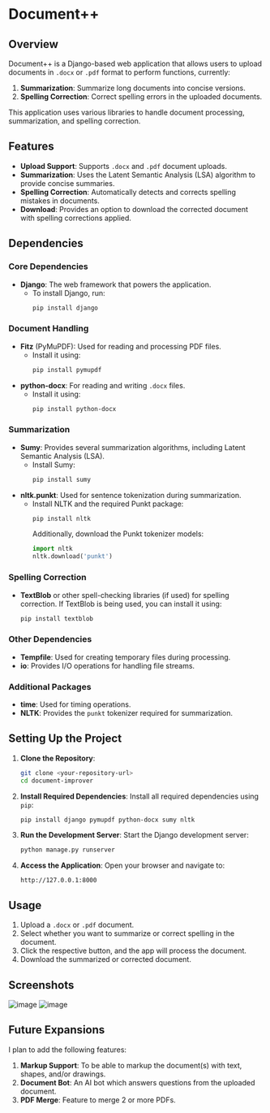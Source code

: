 # Document++

## Overview
Document++ is a Django-based web application that allows users to upload documents in `.docx` or `.pdf` format to perform functions, currently:

1. **Summarization**: Summarize long documents into concise versions.
2. **Spelling Correction**: Correct spelling errors in the uploaded documents.

This application uses various libraries to handle document processing, summarization, and spelling correction.

## Features
- **Upload Support**: Supports `.docx` and `.pdf` document uploads.
- **Summarization**: Uses the Latent Semantic Analysis (LSA) algorithm to provide concise summaries.
- **Spelling Correction**: Automatically detects and corrects spelling mistakes in documents.
- **Download**: Provides an option to download the corrected document with spelling corrections applied.

## Dependencies

### Core Dependencies
- **Django**: The web framework that powers the application.
  - To install Django, run:
    ```bash
    pip install django
    ```

### Document Handling
- **Fitz** (PyMuPDF): Used for reading and processing PDF files.
  - Install it using:
    ```bash
    pip install pymupdf
    ```
- **python-docx**: For reading and writing `.docx` files.
  - Install it using:
    ```bash
    pip install python-docx
    ```

### Summarization
- **Sumy**: Provides several summarization algorithms, including Latent Semantic Analysis (LSA).
  - Install Sumy:
    ```bash
    pip install sumy
    ```
- **nltk.punkt**: Used for sentence tokenization during summarization.
  - Install NLTK and the required Punkt package:
    ```bash
    pip install nltk
    ```
    Additionally, download the Punkt tokenizer models:
    ```python
    import nltk
    nltk.download('punkt')
    ```

### Spelling Correction
- **TextBlob** or other spell-checking libraries (if used) for spelling correction. If TextBlob is being used, you can install it using:
    ```bash
    pip install textblob
    ```

### Other Dependencies
- **Tempfile**: Used for creating temporary files during processing.
- **io**: Provides I/O operations for handling file streams.

### Additional Packages
- **time**: Used for timing operations.
- **NLTK**: Provides the `punkt` tokenizer required for summarization.

## Setting Up the Project

1. **Clone the Repository**:
   ```bash
   git clone <your-repository-url>
   cd document-improver
   ```

2. **Install Required Dependencies**:
   Install all required dependencies using `pip`:
   ```bash
   pip install django pymupdf python-docx sumy nltk
   ```

3. **Run the Development Server**:
   Start the Django development server:
   ```bash
   python manage.py runserver
   ```

4. **Access the Application**:
   Open your browser and navigate to:
   ```
   http://127.0.0.1:8000
   ```

## Usage
1. Upload a `.docx` or `.pdf` document.
2. Select whether you want to summarize or correct spelling in the document.
3. Click the respective button, and the app will process the document.
4. Download the summarized or corrected document.

## Screenshots

![image](https://github.com/user-attachments/assets/5bb840cf-b416-494c-b442-102811b37103)
![image](https://github.com/user-attachments/assets/d02a471b-c696-4e6a-b2ba-da697e5bec03)

## Future Expansions

I plan to add the following features:

1. **Markup Support**: To be able to markup the document(s) with text, shapes, and/or drawings.
2. **Document Bot**: An AI bot which answers questions from the uploaded document.
3. **PDF Merge**: Feature to merge 2 or more PDFs.
